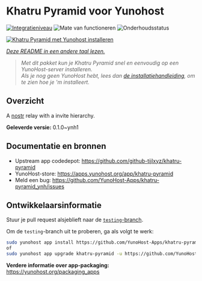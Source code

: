 <!--
NB: Deze README is automatisch gegenereerd door <https://github.com/YunoHost/apps/tree/master/tools/readme_generator>
Hij mag NIET handmatig aangepast worden.
-->

# Khatru Pyramid voor Yunohost

[![Integratieniveau](https://dash.yunohost.org/integration/khatru-pyramid.svg)](https://ci-apps.yunohost.org/ci/apps/khatru-pyramid/) ![Mate van functioneren](https://ci-apps.yunohost.org/ci/badges/khatru-pyramid.status.svg) ![Onderhoudsstatus](https://ci-apps.yunohost.org/ci/badges/khatru-pyramid.maintain.svg)

[![Khatru Pyramid met Yunohost installeren](https://install-app.yunohost.org/install-with-yunohost.svg)](https://install-app.yunohost.org/?app=khatru-pyramid)

*[Deze README in een andere taal lezen.](./ALL_README.md)*

> *Met dit pakket kun je Khatru Pyramid snel en eenvoudig op een YunoHost-server installeren.*  
> *Als je nog geen YunoHost hebt, lees dan [de installatiehandleiding](https://yunohost.org/install), om te zien hoe je 'm installeert.*

## Overzicht

A [nostr](https://github.com/nostr-protocol/nostr) relay with a invite hierarchy.



**Geleverde versie:** 0.1.0~ynh1
## Documentatie en bronnen

- Upstream app codedepot: <https://github.com/github-tijlxyz/khatru-pyramid>
- YunoHost-store: <https://apps.yunohost.org/app/khatru-pyramid>
- Meld een bug: <https://github.com/YunoHost-Apps/khatru-pyramid_ynh/issues>

## Ontwikkelaarsinformatie

Stuur je pull request alsjeblieft naar de [`testing`-branch](https://github.com/YunoHost-Apps/khatru-pyramid_ynh/tree/testing).

Om de `testing`-branch uit te proberen, ga als volgt te werk:

```bash
sudo yunohost app install https://github.com/YunoHost-Apps/khatru-pyramid_ynh/tree/testing --debug
of
sudo yunohost app upgrade khatru-pyramid -u https://github.com/YunoHost-Apps/khatru-pyramid_ynh/tree/testing --debug
```

**Verdere informatie over app-packaging:** <https://yunohost.org/packaging_apps>
